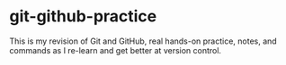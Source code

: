 # git-github-practice
This is my revision of Git and GitHub, real hands-on practice, notes, and commands as I re-learn and get better at version control.
